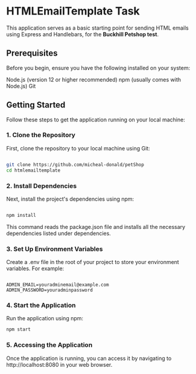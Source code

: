 # HTMLEmailTemplate Task 
This application serves as a basic starting point for sending HTML emails using Express and Handlebars, for the **Buckhill Petshop test**.

## Prerequisites
Before you begin, ensure you have the following installed on your system:

Node.js (version 12 or higher recommended)
npm (usually comes with Node.js)
Git
## Getting Started
Follow these steps to get the application running on your local machine:

### 1. Clone the Repository
First, clone the repository to your local machine using Git:

``` bash

git clone https://github.com/micheal-donald/petShop
cd htmlemailtemplate 
```


### 2. Install Dependencies
Next, install the project's dependencies using npm:

```bash

npm install
```
This command reads the package.json file and installs all the necessary dependencies listed under dependencies.

### 3. Set Up Environment Variables
Create a .env file in the root of your project to store your environment variables. For example:

```env

ADMIN_EMAIL=youradminemail@example.com
ADMIN_PASSWORD=youradminpassword
```

### 4. Start the Application
Run the application using npm:

```bash
npm start
```
### 5. Accessing the Application
Once the application is running, you can access it by navigating to http://localhost:8080 in your web browser.